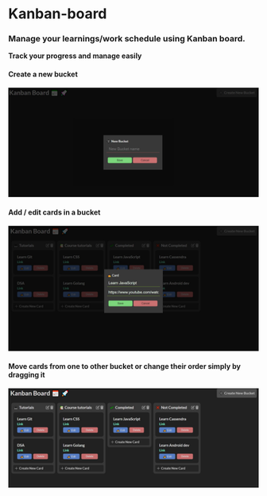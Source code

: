 ﻿# Kanban-board
 
 ### Manage your learnings/work schedule using Kanban board.
  **Track your progress and manage easily**
 
 #### Create a new bucket
![Image](https://github.com/Rahul-rkm/Kanban-board/blob/main/images/kanban-2.jpg)

#### Add / edit cards in a bucket
![Image](https://github.com/Rahul-rkm/Kanban-board/blob/main/images/kanban-3.jpg)

#### Move cards from one to other bucket or change their order simply by dragging it
![Image](https://github.com/Rahul-rkm/Kanban-board/blob/main/images/kanban-1.jpg)
